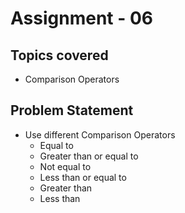 # Assignment - 06

## Topics covered

- Comparison Operators


## Problem Statement

- Use different Comparison Operators
  - Equal to
  - Greater than or equal to
  - Not equal to
  - Less than or equal to
  - Greater than
  - Less than

